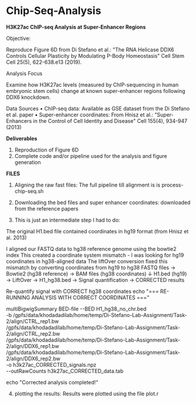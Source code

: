 # Chip-Seq-Analysis

**H3K27ac ChIP-seq Analysis at Super-Enhancer Regions**

Objective:

Reproduce Figure 6D from Di Stefano et al.: "The RNA Helicase DDX6 Controls Cellular Plasticity by Modulating P-Body Homeostasis" Cell Stem Cell 25(5), 622-638.e13 (2019).

Analysis Focus

Examine how H3K27ac levels (measured by ChIP-sequencing in human embryonic stem cells) change at known super-enhancer regions following DDX6 knockdown.

Data Sources
• ChIP-seq data: Available as GSE dataset from the Di Stefano et al. paper
• Super-enhancer coordinates: From Hnisz et al.: "Super-Enhancers in the Control of Cell Identity and Disease" Cell 155(4), 934-947 (2013)

**Deliverables**

1. Reproduction of Figure 6D
2. Complete code and/or pipeline used for the analysis and figure generation

**FILES**
1. Aligning the raw fast files:
The full pipeline till alignment is is process-chip-seq.sh

2. Downloading the bed files and super enhancer coordinates:
downloaded from the reference papers

3. This is just an intermediate step I had to do:

The original H1.bed file contained coordinates in hg19 format (from Hnisz et al. 2013)

I aligned our FASTQ data to hg38 reference genome using the bowtie2 index
This created a coordinate system mismatch - I was looking for hg19 coordinates in hg38-aligned data
The liftOver conversion fixed this mismatch by converting coordinates from hg19 to hg38
FASTQ files → Bowtie2 (hg38 reference) → BAM files (hg38 coordinates)
                                              ↓
H1.bed (hg19) → LiftOver → H1_hg38.bed → Signal quantification → CORRECTED results

Re-quantify signal with CORRECT hg38 coordinates
echo "=== RE-RUNNING ANALYSIS WITH CORRECT COORDINATES ==="

multiBigwigSummary BED-file --BED H1_hg38_no_chr.bed \
    -b /gpfs/data/khodadadilab/home/temp/Di-Stefano-Lab-Assignment/Task-2/align/CTRL_rep1.bw \
       /gpfs/data/khodadadilab/home/temp/Di-Stefano-Lab-Assignment/Task-2/align/CTRL_rep2.bw \
       /gpfs/data/khodadadilab/home/temp/Di-Stefano-Lab-Assignment/Task-2/align/DDX6_rep1.bw \
       /gpfs/data/khodadadilab/home/temp/Di-Stefano-Lab-Assignment/Task-2/align/DDX6_rep2.bw \
    -o h3k27ac_CORRECTED_signals.npz \
    --outRawCounts h3k27ac_CORRECTED_data.tab

echo "Corrected analysis completed!"

4. plotting the results:
Results were plotted using the file plot.r
